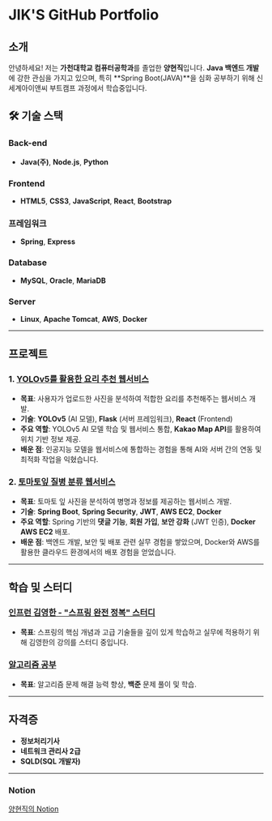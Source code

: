 # JIK'S GitHub Portfolio

## **소개**
안녕하세요! 저는 **가천대학교 컴퓨터공학과**를 졸업한 **양현직**입니다. **Java 백엔드 개발**에 강한 관심을 가지고 있으며, 특히 **Spring Boot(JAVA)**을 심화 공부하기 위해 신세계아이앤씨 부트캠프 과정에서 학습중입니다. 

## 🛠 **기술 스택**

### **Back-end**

- **Java(주)**, **Node.js**,  **Python**

### **Frontend**

- **HTML5**, **CSS3**, **JavaScript**, **React**, **Bootstrap**

### **프레임워크**

- **Spring**, **Express**

### **Database**
- **MySQL**, **Oracle**, **MariaDB**

### **Server**

- **Linux**, **Apache Tomcat**, **AWS**, **Docker**


---

## **프로젝트**

### **1. [YOLOv5를 활용한 요리 추천 웹서비스](https://github.com/Gachon-Project)**
- **목표**: 사용자가 업로드한 사진을 분석하여 적합한 요리를 추천해주는 웹서비스 개발.
- **기술**: **YOLOv5** (AI 모델), **Flask** (서버 프레임워크), **React** (Frontend)
- **주요 역할**: YOLOv5 AI 모델 학습 및 웹서비스 통합, **Kakao Map API**를 활용하여 위치 기반 정보 제공.
- **배운 점**: 인공지능 모델을 웹서비스에 통합하는 경험을 통해 AI와 서버 간의 연동 및 최적화 작업을 익혔습니다.

### **2. [토마토잎 질병 분류 웹서비스](https://github.com/JiksGit/TomatoSpring)**
- **목표**: 토마토 잎 사진을 분석하여 병명과 정보를 제공하는 웹서비스 개발.
- **기술**: **Spring Boot**, **Spring Security**, **JWT**, **AWS EC2**, **Docker**
- **주요 역할**: Spring 기반의 **댓글 기능**, **회원 가입**, **보안 강화** (JWT 인증), **Docker AWS EC2** 배포.
- **배운 점**: 백엔드 개발, 보안 및 배포 관련 실무 경험을 쌓았으며, Docker와 AWS를 활용한 클라우드 환경에서의 배포 경험을 얻었습니다.

---

## **학습 및 스터디**

### **[인프런 김영한 - "스프링 완전 정복" 스터디](https://github.com/Inflearn-Springboot)**
- **목표**: 스프링의 핵심 개념과 고급 기술들을 깊이 있게 학습하고 실무에 적용하기 위해 김영한의 강의를 스터디 중입니다.

### **[알고리즘 공부](https://github.com/JiksGit/Java-CodingTest)**
- **목표**: 알고리즘 문제 해결 능력 향상, **백준** 문제 풀이 및 학습.

---

## **자격증**

- **정보처리기사**
- **네트워크 관리사 2급**
- **SQLD(SQL 개발자)**

---

### **Notion**  
[양현직의 Notion](https://www.notion.so/JAVA-31d0e187114b48f18efa376033c33308)
